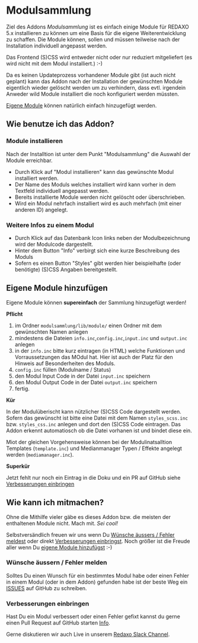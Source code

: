 # Modulsammlung

Ziel des Addons *Modulsammlung* ist es einfach einige Module für REDAXO 5.x installieren zu können um eine Basis für die eigene Weiterentwicklung zu schaffen. Die Module können, sollen und müssen teilweise nach der Installation individuell angepasst werden.

Das Frontend (S)CSS wird entweder nicht oder nur reduziert mitgeliefert (es wird nicht mit dem Modul installiert.) :-)

Da es keinen Updateprozess vorhandener Module gibt (ist auch nicht geplant) kann das Addon nach der Installation der gewünschten Module eigentlich wieder gelöscht werden um zu verhindern, dass evtl. irgendein Anweder wild Module installiert die noch konfiguriert werden müssten.

[Eigene Module](#eigenemodule) können natürlich einfach hinzugefügt werden.


## Wie benutze ich das Addon?

### Module installieren

Nach der Installtion ist unter dem Punkt "Modulsammlung" die Auswahl der Module erreichbar.

* Durch Klick auf "Modul installieren" kann das gewünschte Modul installiert werden.
* Der Name des Moduls welches installiert wird kann vorher in dem Textfeld individuell angepasst werden.
* Bereits installierte Module werden nicht gelöscht oder überschrieben.
* Wird ein Modul nehrfach installiert wird es auch mehrfach (mit einer anderen ID) angelegt.

### Weitere Infos zu einem Modul

- Durch Klick auf das Datenbank Icon links neben der Modulbezeichnung wird der Modulcode dargestellt.
- Hinter dem Button "Info" verbirgt sich eine kurze Beschreibung des Moduls
- Sofern es einen Button "Styles" gibt werden hier beispielhafte (oder benötigte) (S)CSS Angaben bereitgestellt.


<a name="eigenemodule"></a>
## Eigene Module hinzufügen

Eigene Module können **supereinfach** der Sammlung hinzugefügt werden!

**Pflicht**

1. im Ordner `modulsammlung/lib/module/` einen Ordner mit dem gewünschten Namen anlegen
2. mindestens die Dateien `info.inc`,`config.inc`,`input.inc` und `output.inc` anlegen
3. in der `info.inc` bitte kurz eintragen (in HTML) welche Funktionen und Vorraussetzungen das MOdul hat. Hier ist auch der Platz für den Hinweis auf Besonderheiten des Moduls.
4. `config.inc` füllen (Modulname / Status)
5. den Modul Input Code in der Datei `input.inc` speichern
6. den Modul Output Code in der Datei `output.inc` speichern
7. fertig.

**Kür**

In der Modulüberischt kann nützlicher (S)CSS Code dargestellt werden. Sofern das gewünscht ist bitte eine Datei mit dem Namen `styles_scss.inc` bzw. `styles_css.inc` anlegen und dort den (S)CSS Code eintragen. Das Addon erkennt automatiosch ob die Datei vorhanen ist und bindet diese ein.

Miot der gleichen Vorgehensweise können bei der Modulinatsalltion Templates (`template.inc`) und Medianmanager Typen / Effekte angelegt werden (`mediamanager.inc`).

**Superkür**

 Jetzt fehlt nur noch ein Eintrag in die Doku und ein PR auf GitHub siehe [Verbesserungen einbringen](#verbesserungen)


## Wie kann ich mitmachen?

Ohne die Mithilfe vieler gäbe es dieses Addon bzw. die meisten der enthaltenen Module nicht.
Mach mit. *Sei cool!*

Selbstversändlich freuen wir uns wenn Du [Wünsche äussers / Fehler meldest](#wuensche_fehler) oder direkt [Verbesserungen einbringst](#verbesserungen). Noch größer ist die Freude aller wenn Du [eigene Module hinzufügst](#eigenemodule) :-)

<a name="wuensche_fehler"></a>
### Wünsche äussern / Fehler melden

Solltes Du einen Wunsch für ein bestimmtes Modul habe oder einen Fehler in einem Modul (oder in dem Addon) gefunden habe ist der beste Weg ein [ISSUES](https://github.com/FriendsOfREDAXO/REX5-Modulsammlung/issues) auf GitHub zu schreiben.

<a name="verbesserungen"></a>
### Verbesserungen einbringen

Hast Du ein Modul verbessert oder einen Fehler gefixt kannst du gerne einen Pull Request auf GitHub starten [Info](https://github.com/FriendsOfREDAXO/Info).

Gerne diskutieren wir auch Live in unserem [Redaxo Slack Channel](http://www.redaxo.org/slack/).
